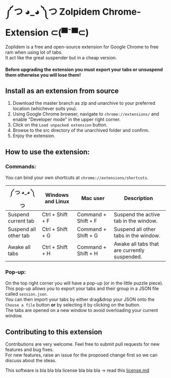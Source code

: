 # ༼ つ ◕_◕ ༽つ Zolpidem Chrome-Extension ⊂(▀¯▀⊂) #
Zoplidem is a free and open-source extension for Google Chrome to free ram when using lot of tabs.  
It act like the great suspender but in a cheap version.  
#### Before upgrading the extension you **must** export your tabs or unsuspend them otherwise you will lose them! ####

## Install as an extension from source ##
1. Download the master branch as zip and unarchive to your preferred location (whichever suits you).
2. Using Google Chrome browser, navigate to `chrome://extensions/` and enable "Developer mode" in the upper right corner.
3. Click on the `Load unpacked extension` button.
4. Browse to the src directory of the unarchived folder and confirm.
5. Enjoy the extension.

## How to use the extension: ##
### Commands: ###
You can bind your own shortcuts at `chrome://extensions/shortcuts`.  

| ༼ つ ◕_◕ ༽つ | Windows and Linux  | Mac user | Description |
| ------------ | ------------------ | -------- | ----------- |
| Suspend current tab | Ctrl + Shift + F  | Command + Shift + F  | Suspend the active tab in the window.  |
| Suspend all other tab | Ctrl + Shift + G  | Command + Shift + G  | Suspend all other tabs in the window.  |
| Awake all tabs | Ctrl + Shift + H | Command + Shift + H | Awake all tabs that are currently suspended. |  

### Pop-up: ###
On the top right corner you will have a pop-up (or in the little puzzle piece).  
This pop-up allows you to export your tabs and their group in a JSON file called `session.json`.  
You can then import your tabs by either drag&drop your JSON onto the `Choose a file` button **or** by selecting it by clicking on the button.  
The tabs are opened on a new window to avoid overloading your current window.

## Contributing to this extension ##
Contributions are very welcome. Feel free to submit pull requests for new features and bug fixes.  
For new features, raise an issue for the proposed change first so we can discuss about the ideas.

This software is bla bla bla license bla bla bla -> read this [license.md](LICENSE.md)
